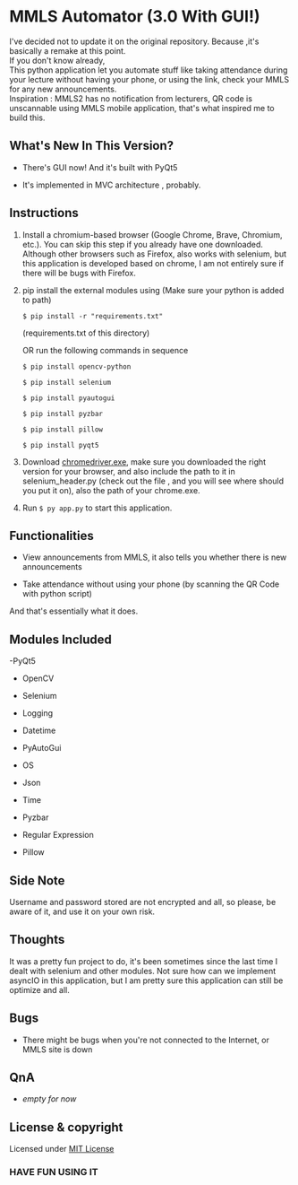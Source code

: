 # MMLS Automator (3.0 With GUI!)

I've decided not to update it on the original repository. Because ,it's basically a remake at this point.
<br>
If you don't know already,
<br>
This python application let you automate stuff like taking attendance during your lecture without having your phone, or using the link, check your MMLS for any new announcements.
<br>
Inspiration : MMLS2 has no notification from lecturers, QR code is unscannable using MMLS mobile application, that's what inspired me to build this.

## What's New In This Version?
- There's GUI now! And it's built with PyQt5

- It's implemented in MVC architecture , probably.


## Instructions

1. Install a chromium-based browser (Google Chrome, Brave, Chromium, etc.). You can skip this step if you already have one downloaded. Although other browsers such as Firefox, also works with selenium, but this application is developed based on chrome, I am not entirely sure if there will be bugs with Firefox.

2. pip install the external modules using (Make sure your python is added to path)

    `$ pip install -r "requirements.txt"`

    (requirements.txt of this directory)

    OR run the following commands in sequence

    `$ pip install opencv-python`

    `$ pip install selenium`

    `$ pip install pyautogui`

    `$ pip install pyzbar`

    `$ pip install pillow`

    `$ pip install pyqt5`

3. Download [chromedriver.exe](https://chromedriver.chromium.org/downloads), make sure you downloaded the right version for your browser, and also include the path to it in selenium_header.py (check out the file , and you will see where should you put it on), also the path of your chrome.exe.

4. Run `$ py app.py` to start this application.

## Functionalities

- View announcements from MMLS, it also tells you whether there is new announcements

- Take attendance without using your phone (by scanning the QR Code with python script)

And that's essentially what it does.

## Modules Included

-PyQt5

- OpenCV 

- Selenium

- Logging

- Datetime

- PyAutoGui

- OS 

- Json

- Time

- Pyzbar

- Regular Expression

- Pillow

## Side Note

Username and password stored are not encrypted and all, so please, be aware of it, and use it on your own risk.

## Thoughts

It was a pretty fun project to do, it's been sometimes since the last time I dealt with selenium and other modules. Not sure how can we implement asyncIO in this application, but I am pretty sure this application can still be optimize and all.

## Bugs

- There might be bugs when you're not connected to the Internet, or MMLS site is down

## QnA

- *empty for now*

## License & copyright

Licensed under [MIT License](LICENSE)


### HAVE FUN USING IT
